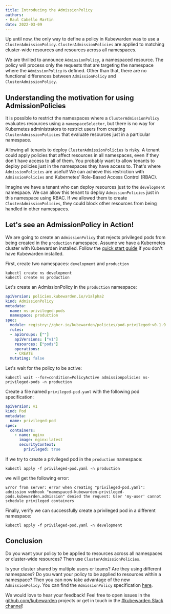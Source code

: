 ```yaml
---
title: Introducing the AdmissionPolicy
authors:
- Raul Cabello Martin
date: 2022-03-09
---
```


Up until now, the only way to define a policy in Kubewarden was to use a `ClusterAdmissionPolicy`. `ClusterAdmissionPolicies` are applied to matching cluster-wide resources and resources across all namespaces.

We are thrilled to announce `AdmissionPolicy`, a namespaced resource. The policy will process only the requests that are targeting the namespace where the `AdmissionPolicy` is defined. Other than that, there are no functional differences between `AdmissionPolicy` and `ClusterAdmissionPolicy`.

## Understanding the motivation for using AdmissionPolicies

It is possible to restrict the namespaces where a `ClusterAdmissionPolicy` evaluates resources using a `namespaceSelector`, but there is no way for Kubernetes administrators to restrict users from creating `ClusterAdmissionPolicies` that evaluate resources just in a particular namespace. 

Allowing all tenants to deploy `ClusterAdmissionPolicies` is risky. A tenant could apply policies that affect resources in all namespaces, even if they don't have access to all of them.
You probably want to allow tenants to deploy policies just in the namespaces they have access to. That's where `AdmissionPolicies` are useful! We can achieve this restriction with `AdmissionPolicies` and Kubernetes’ Role-Based Access Control (RBAC).

Imagine we have a tenant who can deploy resources just to the `development` namespace. We can allow this tenant to deploy `AdmissionPolicies` just in this namespace using RBAC. If we allowed them to create `ClusterAdmissionPolicies`, they could block other resources from being handled in other namespaces.

## Let's see an AdmissionPolicy in Action!

We are going to create an `AdmissionPolicy` that rejects privileged pods from being created in the `production` namespace.
Assume we have a Kubernetes cluster with Kubewarden installed. Follow the [quick start guide](https://docs.kubewarden.io/quick-start.html) if you don't have Kubewarden installed.

First, create two namespaces: `development` and `production`

```
kubectl create ns development 
kubectl create ns production
```

Let's create an AdmissionPolicy in the `production` namespace:

```yaml
apiVersion: policies.kubewarden.io/v1alpha2
kind: AdmissionPolicy
metadata:
  name: ns-privileged-pods
  namespace: production
spec:
  module: registry://ghcr.io/kubewarden/policies/pod-privileged:v0.1.9
  rules:
  - apiGroups: [""]
    apiVersions: ["v1"]
    resources: ["pods"]
    operations:
    - CREATE
  mutating: false

```

Let's wait for the policy to be active:

```
kubectl wait --for=condition=PolicyActive admissionpolicies ns-privileged-pods -n production
```

Create a file named `privileged-pod.yaml` with the following pod specification:

```yaml
apiVersion: v1
kind: Pod
metadata:
  name: privileged-pod
spec:
  containers:
    - name: nginx
      image: nginx:latest
      securityContext:
        privileged: true
```

If we try to create a privileged pod in the `production` namespace:
```
kubectl apply -f privileged-pod.yaml -n production
```

we will get the following error:

```
Error from server: error when creating "privileged-pod.yaml": admission webhook "namespaced-kubewarden-privileged-pods.kubewarden.admission" denied the request: User 'my-user' cannot schedule privileged containers
```

Finally, verify we can successfully create a privileged pod in a different namespace:

```
kubectl apply -f privileged-pod.yaml -n development
```

## Conclusion

Do you want your policy to be applied to resources across all namespaces or cluster-wide resources? Then use `ClusterAdmissionPolicies`. 

Is your cluster shared by multiple users or teams? Are they using different namespaces? Do you want your policy to be applied to resources within a namespace? Then you can now take advantage of the new `AdmissionPolicy`.
You can find the `AdmissionPolicy` specification [here](https://github.com/kubewarden/kubewarden-controller/blob/e0433fc3774d06dcf5e08bf2c600ad0117b89448/docs/crds/README.asciidoc#admissionpolicy).

We would love to hear your feedback! Feel free to open issues in the
[github.com/kubewarden](https://github.com/kubewarden) projects or get in
touch in the [#kubewarden Slack channel](https://kubernetes.slack.com/archives/C01T3GTC3L7)!


